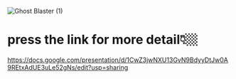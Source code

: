  ![Ghost Blaster (1)](https://github.com/user-attachments/assets/28d01e26-34a4-46bb-8d91-5059098f6071)
# press the link for more detail👇🏼
https://docs.google.com/presentation/d/1CwZ3jwNXU13GvN9BdyyDtJw0A9REtxAdUE3uLe52gNs/edit?usp=sharing
